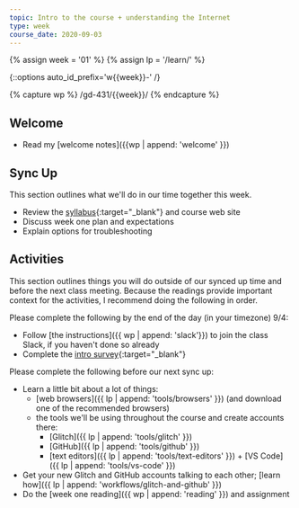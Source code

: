 ```yaml
---
topic: Intro to the course + understanding the Internet
type: week
course_date: 2020-09-03
---
```


{% assign week = '01' %}
{% assign lp = '/learn/' %}

{::options auto_id_prefix='w{{week}}-' /}

{% capture wp %}
/gd-431/{{week}}/
{% endcapture %}

## Welcome

- Read my [welcome notes]({{wp | append: 'welcome' }})

## Sync Up
This section outlines what we'll do in our time together this week.

- Review the [syllabus](https://docs.google.com/document/d/1ZuXB5erTCGdzSI3VPOQMzFkac8Rp96WEojIBBZY3oJs/edit?usp=sharing){:target="_blank"} and course web site
- Discuss week one plan and expectations
- Explain options for troubleshooting

## Activities
This section outlines things you will do outside of our synced up time and before the next class meeting. Because the readings provide important context for the activities, I recommend doing the following in order.

Please complete the following by the end of the day (in your timezone) 9/4:
- Follow [the instructions]({{ wp | append: 'slack'}}) to join the class Slack, if you haven't done so already
- Complete the [intro survey](https://forms.gle/xfWYDSjiP5mgJwnPA){:target="_blank"}

Please complete the following before our next sync up:
- Learn a little bit about a lot of things:
    - [web browsers]({{ lp | append: 'tools/browsers' }}) (and download one of the recommended browsers)
    - the tools we'll be using throughout the course and create accounts there:
        - [Glitch]({{ lp | append: 'tools/glitch' }})
        - [GitHub]({{ lp | append: 'tools/github' }})
        - [text editors]({{ lp | append: 'tools/text-editors' }}) + [VS Code]({{ lp | append: 'tools/vs-code' }})
- Get your new Glitch and GitHub accounts talking to each other; [learn how]({{ lp | append: 'workflows/glitch-and-github' }})
- Do the [week one reading]({{ wp | append: 'reading' }}) and assignment
